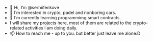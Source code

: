 - 👋 Hi, I’m @serhiifenkove
- 👀 I’m interested in crypto, padel and nonboring cars.
- 🌱 I’m currently learning programmimg smart contracts.
- I will share my projects here, most of them are related to the crypto-related activities I am doing daily.
- 📫 How to reach me - up to you. but better just leave me alone:D

<!---
nonboringcars/nonboringcars is a ✨ special ✨ repository because its `README.md` (this file) appears on your GitHub profile.
You can click the Preview link to take a look at your changes.
--->

